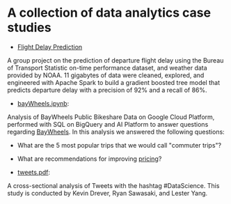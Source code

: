 A collection of data analytics case studies
========================================
- [Flight Delay Prediction](https://github.com/lesterpjy/data_studies/blob/master/flightDelay.html)

A group project on the prediction of departure flight delay using the Bureau of Transport Statistic on-time performance dataset, and weather data provided by NOAA. 11 gigabytes of data were cleaned, explored, and engineered with Apache Spark to build a gradient boosted tree model that predicts departure delay with a precision of 92% and a recall of 86%.

- [bayWheels.ipynb](https://github.com/lesterpjy/data_studies/blob/master/bayWheels.ipynb): 

Analysis of BayWheels Public Bikeshare Data on Google Cloud Platform, 
performed with SQL on BigQuery and AI Platform to answer questions regarding [BayWheels](https://www.lyft.com/bikes/bay-wheels). In this analysis we answered the following questions:
  - What are the 5 most popular trips that we would call "commuter trips"?
  - What are recommendations for improving [pricing](https://www.lyft.com/bikes/bay-wheels/pricing)?

- [tweets.pdf](https://github.com/lesterpjy/data_studies/blob/master/tweets.pdf): 

A cross-sectional analysis of Tweets with the hashtag #DataScience.
This study is conducted by Kevin Drever, Ryan Sawasaki, and Lester Yang.

